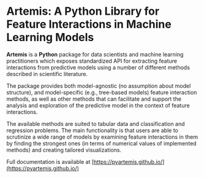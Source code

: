 # Artemis: A Python Library for Feature Interactions in Machine Learning Models
**Artemis** is a **Python** package for data scientists and machine learning practitioners which exposes standardized API for extracting feature interactions from predictive models using a number of different methods described in scientific literature.

The package provides both model-agnostic (no assumption about model structure), and model-specific (e.g., tree-based models) feature interaction methods, as well as other methods that can facilitate and support the analysis and exploration of the predictive model in the context of feature interactions. 

The available methods are suited to tabular data and classification and regression problems. The main functionality is that users are able to scrutinize a wide range of models by examining feature interactions in them by finding the strongest ones (in terms of numerical values of implemented methods) and creating tailored visualizations.

Full documentation is available at [https://pyartemis.github.io/](https://pyartemis.github.io/)
